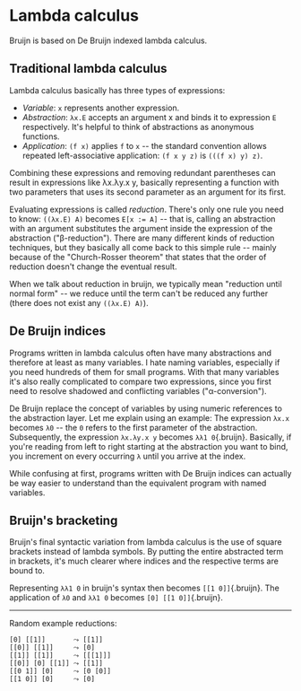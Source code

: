 # Lambda calculus

Bruijn is based on De Bruijn indexed lambda calculus.

## Traditional lambda calculus

Lambda calculus basically has three types of expressions:

-   *Variable*: `x` represents another expression.
-   *Abstraction*: `λx.E` accepts an argument x and binds it to
    expression `E` respectively. It's helpful to think of abstractions
    as anonymous functions.
-   *Application*: `(f x)` applies `f` to `x` -- the standard convention
    allows repeated left-associative application: `(f x y z)` is
    `(((f x) y) z)`.

Combining these expressions and removing redundant parentheses can
result in expressions like λx.λy.x y, basically representing a function
with two parameters that uses its second parameter as an argument for
its first.

Evaluating expressions is called *reduction*. There's only one rule you
need to know: `((λx.E) A)` becomes `E[x := A]` -- that is, calling an
abstraction with an argument substitutes the argument inside the
expression of the abstraction ("β-reduction"). There are many different
kinds of reduction techniques, but they basically all come back to this
simple rule -- mainly because of the "Church-Rosser theorem" that states
that the order of reduction doesn't change the eventual result.

When we talk about reduction in bruijn, we typically mean "reduction
until normal form" -- we reduce until the term can't be reduced any
further (there does not exist any `((λx.E) A)`).

## De Bruijn indices

Programs written in lambda calculus often have many abstractions and
therefore at least as many variables. I hate naming variables,
especially if you need hundreds of them for small programs. With that
many variables it's also really complicated to compare two expressions,
since you first need to resolve shadowed and conflicting variables
("α-conversion").

De Bruijn replace the concept of variables by using numeric references
to the abstraction layer. Let me explain using an example: The
expression `λx.x` becomes `λ0` -- the `0` refers to the first parameter
of the abstraction. Subsequently, the expression `λx.λy.x y` becomes
`λλ1 0`{.bruijn}. Basically, if you're reading from left to right
starting at the abstraction you want to bind, you increment on every
occurring `λ` until you arrive at the index.

While confusing at first, programs written with De Bruijn indices can
actually be way easier to understand than the equivalent program with
named variables.

## Bruijn's bracketing

Bruijn's final syntactic variation from lambda calculus is the use of
square brackets instead of lambda symbols. By putting the entire
abstracted term in brackets, it's much clearer where indices and the
respective terms are bound to.

Representing `λλ1 0` in bruijn's syntax then becomes `[[1 0]]`{.bruijn}.
The application of `λ0` and `λλ1 0` becomes `[0] [[1 0]]`{.bruijn}.

------------------------------------------------------------------------

Random example reductions:

``` bruijn
[0] [[1]]       ⤳ [[1]]
[[0]] [[1]]     ⤳ [0]
[[1]] [[1]]     ⤳ [[[1]]]
[[0]] [0] [[1]] ⤳ [[1]]
[[0 1]] [0]     ⤳ [0 [0]]
[[1 0]] [0]     ⤳ [0]
```
